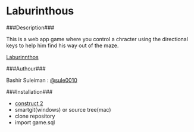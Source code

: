 Laburinthous
=======

###Description###


This is a web app game where you control a chracter using the directional keys to help him find his way out of the maze.

[Laburinnthos](http://laburinthos-webapp.phpfogapp.com/)

###Authour###

Bashir Suleiman : [@sule0010](http://bashir.b.suleiman@gmail.com)


###Installation###
- [construct 2](http://www.scirra.com/construct2)
- smartgit(windows) or source tree(mac)
- clone repository
- import game.sql
